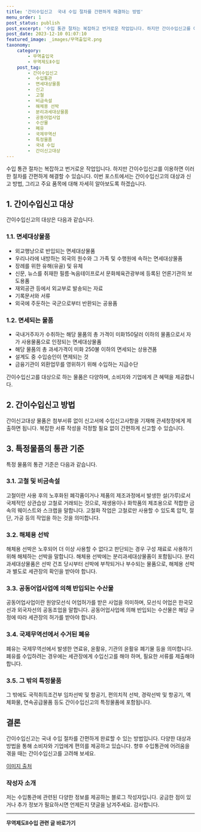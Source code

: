 ```yaml
---
title: '간이수입신고  국내 수입 절차를 간편하게 해결하는 방법'
menu_order: 1
post_status: publish
post_excerpt: '수입 통관 절차는 복잡하고 번거로운 작업입니다. 하지만 간이수입신고를 이용하면 이러한 절차를 간편하게 해결할 수 있습니다. 이번 포스트에서는 간이수입신고의 대상과 신고 방법, 그리고 주요 품목에 대해 자세히 알아보도록 하겠습니다.'
post_date: 2023-12-10 01:07:10
featured_image: _images/무역출입국.png
taxonomy:
    category:
        - 무역출입국
        - 무역제도Ⅱ수입
    post_tag:
        - 간이수입신고
        -  수입통관
        -  면세대상물품
        -  신고
        -  고철
        -  비금속설
        -  해체용 선박
        -  분리과세대상물품
        -  공동어업사업
        -  수산물
        -  폐유
        -  국제무역선
        -  특정물품
        -  국내 수입
        -  간이신고대상
---
```




수입 통관 절차는 복잡하고 번거로운 작업입니다. 하지만 간이수입신고를 이용하면 이러한 절차를 간편하게 해결할 수 있습니다. 이번 포스트에서는 간이수입신고의 대상과 신고 방법, 그리고 주요 품목에 대해 자세히 알아보도록 하겠습니다. 

## 1. 간이수입신고 대상

간이수입신고의 대상은 다음과 같습니다.

### 1.1. 면세대상물품

- 외교행낭으로 반입되는 면세대상물품
- 우리나라에 내방하는 외국의 원수와 그 가족 및 수행원에 속하는 면세대상물품
- 장례를 위한 유해(유골) 및 유체
- 신문, 뉴스를 취재한 필름·녹음테이프로서 문화체육관광부에 등록된 언론기관의 보도용품
- 재외공관 등에서 외교부로 발송되는 자료
- 기록문서와 서류
- 외국에 주둔하는 국군으로부터 반환되는 공용품

### 1.2. 면세되는 물품

- 국내거주자가 수취하는 해당 물품의 총 가격이 미화150달러 이하의 물품으로서 자가 사용물품으로 인정되는 면세대상물품
- 해당 물품의 총 과세가격이 미화 250불 이하의 면세되는 상용견품
- 설계도 중 수입승인이 면제되는 것
- 금융기관이 외환업무를 영위하기 위해 수입하는 지급수단

간이수입신고를 대상으로 하는 물품은 다양하며, 소비자와 기업에게 큰 혜택을 제공합니다.

## 2. 간이수입신고 방법

간이신고대상 물품은 첨부서류 없이 신고서에 수입신고사항을 기재해 관세청장에게 제출하면 됩니다. 복잡한 서류 작성을 걱정할 필요 없이 간편하게 신고할 수 있습니다.

## 3. 특정물품의 통관 기준

특정 물품의 통관 기준은 다음과 같습니다.

### 3.1. 고철 및 비금속설

고철이란 사용 후의 노후화된 폐각품이거나 제품의 제조과정에서 발생한 설(가루)로서 국제적인 상관습상 고철로 거래되는 것으로, 재생용이나 화학품의 제조용으로 적합한 금속의 웨이스트와 스크랩을 말합니다. 고철화 작업은 고철로만 사용할 수 있도록 압착, 절단, 가공 등의 작업을 하는 것을 의미합니다.

### 3.2. 해체용 선박

해체용 선박은 노후되어 더 이상 사용할 수 없다고 판단되는 경우 구성 재료로 사용하기 위해 해체하는 선박을 말합니다. 해체용 선박에는 분리과세대상물품이 포함됩니다. 분리과세대상물품은 선박 건조 당시부터 선박에 부착되거나 부수되는 물품으로, 해체용 선박과 별도로 세관장의 확인을 받아야 합니다.

### 3.3. 공동어업사업에 의해 반입되는 수산물

공동어업사업이란 원양모선식 어업허가를 받은 사업을 의미하며, 모선식 어업은 한국모선과 외국자선의 공동조업을 말합니다. 공동어업사업에 의해 반입되는 수산물은 해당 규정에 따라 세관장의 허가를 받아야 합니다.

### 3.4. 국제무역선에서 수거된 폐유

폐유는 국제무역선에서 발생한 연료유, 윤활유, 기관의 윤활유 폐기물 등을 의미합니다. 폐유를 수입하려는 경우에는 세관장에게 수입신고를 해야 하며, 필요한 서류를 제출해야 합니다.

### 3.5. 그 밖의 특정물품

그 밖에도 국적취득조건부 임차선박 및 항공기, 편의치적 선박, 경락선박 및 항공기, 액체화물, 연속공급물품 등도 간이수입신고의 특정물품에 포함됩니다.

## 결론

간이수입신고는 국내 수입 절차를 간편하게 완료할 수 있는 방법입니다. 다양한 대상과 방법을 통해 소비자와 기업에게 편의를 제공하고 있습니다. 향후 수입통관에 어려움을 겪을 때는 간이수입신고를 고려해 보세요.

[이미지 출처](image-link)

### 작성자 소개

저는 수입통관에 관련된 다양한 정보를 제공하는 블로그 작성자입니다. 궁금한 점이 있거나 추가 정보가 필요하시면 언제든지 댓글을 남겨주세요. 감사합니다.
<!-- wp:separator -->
<hr class="wp-block-separator has-alpha-channel-opacity"/>
<!-- /wp:separator -->

<!-- wp:group {"backgroundColor":"base","layout":{"type":"constrained"}} -->
<div class="wp-block-group has-base-background-color has-background"><!-- wp:paragraph {"align":"center","fontSize":"medium"} -->
<p class="has-text-align-center has-large-font-size"><strong>무역제도Ⅱ수입 관련 글 바로가기</strong></p>
<!-- /wp:paragraph -->


<!-- wp:latest-posts
{"categories":[{"id":14432,"count":19,"description":"","link":"https://uknowlaw.com/category/%eb%ac%b4%ec%97%ad%ec%a0%9c%eb%8f%84%e2%85%b1%ec%88%98%ec%9e%85/","name":"무역제도Ⅱ수입","slug":"무역제도Ⅱ수입","taxonomy":"category","parent":0,"meta":[],"_links":{"self":[{"href":"https://uknowlaw.com/wp-json/wp/v2/categories/14432"}],"collection":[{"href":"https://uknowlaw.com/wp-json/wp/v2/categories"}],"about":[{"href":"https://uknowlaw.com/wp-json/wp/v2/taxonomies/category"}],"wp:post_type":[{"href":"https://uknowlaw.com/wp-json/wp/v2/posts?categories=14432"}],"curies":[{"name":"wp","href":"https://api.w.org/{rel}","templated":true}]}}],"postsToShow":100,"excerptLength":28,"postLayout":"grid","columns":2,"featuredImageAlign":"left","featuredImageSizeSlug":"large","fontSize":"small"} /--></div>
<!-- /wp:group -->